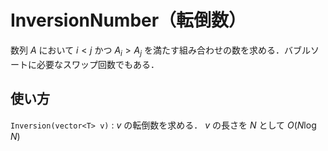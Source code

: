 # InversionNumber（転倒数）
数列 $A$ において $i < j$ かつ $A_i > A_j$ を満たす組み合わせの数を求める．バブルソートに必要なスワップ回数でもある．

## 使い方
`Inversion(vector<T> v)` : $v$ の転倒数を求める． $v$ の長さを $N$ として $O(N\log N)$
